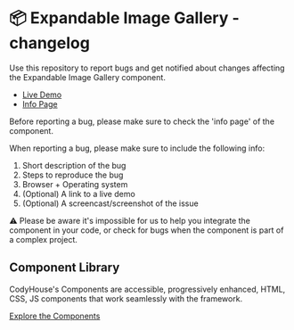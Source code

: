 # 📦 Expandable Image Gallery - changelog

Use this repository to report bugs and get notified about changes affecting the Expandable Image Gallery component.

- [Live Demo](https://codyhouse.co/ds/components/app/expandable-image-gallery)
- [Info Page](https://codyhouse.co/ds/components/info/expandable-image-gallery)

Before reporting a bug, please make sure to check the 'info page' of the component. 

When reporting a bug, please make sure to include the following info:

1. Short description of the bug
2. Steps to reproduce the bug
3. Browser + Operating system
4. (Optional) A link to a live demo
5. (Optional) A screencast/screenshot of the issue

⚠️ Please be aware it's impossible for us to help you integrate the component in your code, or check for bugs when the component is part of a complex project.

## Component Library

CodyHouse's Components are accessible, progressively enhanced, HTML, CSS, JS components that work seamlessly with the framework.

[Explore the Components](https://codyhouse.co/ds/components)
